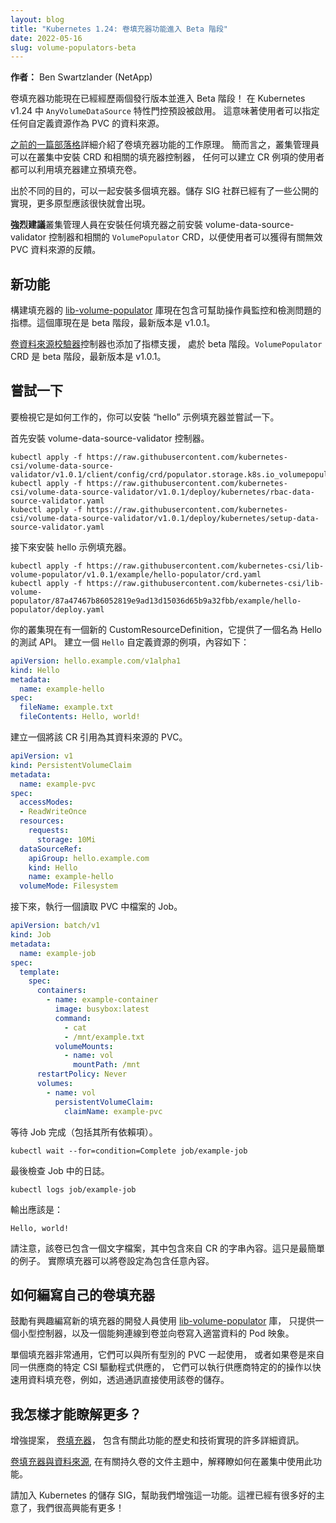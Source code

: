```yaml
---
layout: blog
title: "Kubernetes 1.24: 卷填充器功能進入 Beta 階段"
date: 2022-05-16
slug: volume-populators-beta
---
```

<!--
layout: blog
title: "Kubernetes 1.24: Volume Populators Graduate to Beta"
date: 2022-05-16
slug: volume-populators-beta
-->

<!--
**Author:**
Ben Swartzlander (NetApp)
-->
**作者：**
Ben Swartzlander (NetApp)

<!--
The volume populators feature is now two releases old and entering beta! The `AnyVolumeDataSource` feature
gate defaults to enabled in Kubernetes v1.24, which means that users can specify any custom resource
as the data source of a PVC.
-->
卷填充器功能現在已經經歷兩個發行版本並進入 Beta 階段！
在 Kubernetes v1.24 中 `AnyVolumeDataSource` 特性門控預設被啟用。
這意味著使用者可以指定任何自定義資源作為 PVC 的資料來源。

<!--
An [earlier blog article](/blog/2021/08/30/volume-populators-redesigned/) detailed how the
volume populators feature works. In short, a cluster administrator can install a CRD and
associated populator controller in the cluster, and any user who can create instances of 
the CR can create pre-populated volumes by taking advantage of the populator.
-->
[之前的一篇部落格](/blog/2021/08/30/volume-populators-redesigned/)詳細介紹了卷填充器功能的工作原理。
簡而言之，叢集管理員可以在叢集中安裝 CRD 和相關的填充器控制器，
任何可以建立 CR 例項的使用者都可以利用填充器建立預填充卷。

<!--
Multiple populators can be installed side by side for different purposes. The SIG storage
community is already seeing some implementations in public, and more prototypes should
appear soon.
-->
出於不同的目的，可以一起安裝多個填充器。儲存 SIG 社群已經有了一些公開的實現，更多原型應該很快就會出現。

<!--
Cluster administrations are **strongly encouraged** to install the
volume-data-source-validator controller and associated `VolumePopulator` CRD before installing
any populators so that users can get feedback about invalid PVC data sources.
-->
**強烈建議**叢集管理人員在安裝任何填充器之前安裝 volume-data-source-validator 控制器和相關的
`VolumePopulator` CRD，以便使用者可以獲得有關無效 PVC 資料來源的反饋。

<!--
## New Features
-->
## 新功能

<!--
The [lib-volume-populator](https://github.com/kubernetes-csi/lib-volume-populator) library
on which populators are built now includes metrics to help operators monitor and detect
problems. This library is now beta and latest release is v1.0.1.
-->
構建填充器的 [lib-volume-populator](https://github.com/kubernetes-csi/lib-volume-populator)
庫現在包含可幫助操作員監控和檢測問題的指標。這個庫現在是 beta 階段，最新版本是 v1.0.1。

<!--
The [volume data source validator](https://github.com/kubernetes-csi/volume-data-source-validator)
controller also has metrics support added, and is in beta. The `VolumePopulator` CRD is
beta and the latest release is v1.0.1.
-->
[卷資料來源校驗器](https://github.com/kubernetes-csi/volume-data-source-validator)控制器也添加了指標支援，
處於 beta 階段。`VolumePopulator` CRD 是 beta 階段，最新版本是 v1.0.1。

<!--
## Trying it out
-->
## 嘗試一下

<!--
To see how this works, you can install the sample "hello" populator and try it
out.
-->
要檢視它是如何工作的，你可以安裝 “hello” 示例填充器並嘗試一下。

<!--
First install the volume-data-source-validator controller.
-->
首先安裝 volume-data-source-validator 控制器。

```shell
kubectl apply -f https://raw.githubusercontent.com/kubernetes-csi/volume-data-source-validator/v1.0.1/client/config/crd/populator.storage.k8s.io_volumepopulators.yaml
kubectl apply -f https://raw.githubusercontent.com/kubernetes-csi/volume-data-source-validator/v1.0.1/deploy/kubernetes/rbac-data-source-validator.yaml
kubectl apply -f https://raw.githubusercontent.com/kubernetes-csi/volume-data-source-validator/v1.0.1/deploy/kubernetes/setup-data-source-validator.yaml
```
<!--
Next install the example populator.
-->
接下來安裝 hello 示例填充器。

```shell
kubectl apply -f https://raw.githubusercontent.com/kubernetes-csi/lib-volume-populator/v1.0.1/example/hello-populator/crd.yaml
kubectl apply -f https://raw.githubusercontent.com/kubernetes-csi/lib-volume-populator/87a47467b86052819e9ad13d15036d65b9a32fbb/example/hello-populator/deploy.yaml
```
<!--
Your cluster now has a new CustomResourceDefinition that provides a test API named Hello.
Create an instance of the `Hello` custom resource, with some text:
-->
你的叢集現在有一個新的 CustomResourceDefinition，它提供了一個名為 Hello 的測試 API。
建立一個 `Hello` 自定義資源的例項，內容如下：

```yaml
apiVersion: hello.example.com/v1alpha1
kind: Hello
metadata:
  name: example-hello
spec:
  fileName: example.txt
  fileContents: Hello, world!
```
<!--
Create a PVC that refers to that CR as its data source.
-->
建立一個將該 CR 引用為其資料來源的 PVC。

```yaml
apiVersion: v1
kind: PersistentVolumeClaim
metadata:
  name: example-pvc
spec:
  accessModes:
  - ReadWriteOnce
  resources:
    requests:
      storage: 10Mi
  dataSourceRef:
    apiGroup: hello.example.com
    kind: Hello
    name: example-hello
  volumeMode: Filesystem
```
<!--
Next, run a Job that reads the file in the PVC.
-->
接下來，執行一個讀取 PVC 中檔案的 Job。

```yaml
apiVersion: batch/v1
kind: Job
metadata:
  name: example-job
spec:
  template:
    spec:
      containers:
        - name: example-container
          image: busybox:latest
          command:
            - cat
            - /mnt/example.txt
          volumeMounts:
            - name: vol
              mountPath: /mnt
      restartPolicy: Never
      volumes:
        - name: vol
          persistentVolumeClaim:
            claimName: example-pvc
```
<!--
Wait for the job to complete (including all of its dependencies).
-->
等待 Job 完成（包括其所有依賴項）。

```shell
kubectl wait --for=condition=Complete job/example-job
```

<!--
And last examine the log from the job.
-->
最後檢查 Job 中的日誌。

```shell
kubectl logs job/example-job
```
<!--
The output should be:
-->
輸出應該是：

```terminal
Hello, world!
```
<!--
Note that the volume already contained a text file with the string contents from
the CR. This is only the simplest example. Actual populators can set up the volume
to contain arbitrary contents.
-->
請注意，該卷已包含一個文字檔案，其中包含來自 CR 的字串內容。這只是最簡單的例子。
實際填充器可以將卷設定為包含任意內容。

<!--
## How to write your own volume populator
-->
## 如何編寫自己的卷填充器

<!--
Developers interested in writing new poplators are encouraged to use the
[lib-volume-populator](https://github.com/kubernetes-csi/lib-volume-populator) library
and to only supply a small controller wrapper around the library, and a pod image
capable of attaching to volumes and writing the appropriate data to the volume.
-->
鼓勵有興趣編寫新的填充器的開發人員使用
[lib-volume-populator](https://github.com/kubernetes-csi/lib-volume-populator) 庫，
只提供一個小型控制器，以及一個能夠連線到卷並向卷寫入適當資料的 Pod 映象。

<!--
Individual populators can be extremely generic such that they work with every type
of PVC, or they can do vendor specific things to rapidly fill a volume with data
if the volume was provisioned by a specific CSI driver from the same vendor, for
example, by communicating directly with the storage for that volume.
-->
單個填充器非常通用，它們可以與所有型別的 PVC 一起使用，
或者如果卷是來自同一供應商的特定 CSI 驅動程式供應的，
它們可以執行供應商特定的的操作以快速用資料填充卷，例如，透過通訊直接使用該卷的儲存。

<!--
## How can I learn more?
-->
## 我怎樣才能瞭解更多？

<!--
The enhancement proposal,
[Volume Populators](https://github.com/kubernetes/enhancements/tree/master/keps/sig-storage/1495-volume-populators), includes lots of detail about the history and technical implementation
of this feature.
-->
增強提案，
[卷填充器](https://github.com/kubernetes/enhancements/tree/master/keps/sig-storage/1495-volume-populators)，
包含有關此功能的歷史和技術實現的許多詳細資訊。

<!--
[Volume populators and data sources](/docs/concepts/storage/persistent-volumes/#volume-populators-and-data-sources), within the documentation topic about persistent volumes,
explains how to use this feature in your cluster.
-->
[卷填充器與資料來源](/zh-cn/docs/concepts/storage/persistent-volumes/#volume-populators-and-data-sources),
在有關持久卷的文件主題中，解釋瞭如何在叢集中使用此功能。

<!--
Please get involved by joining the Kubernetes storage SIG to help us enhance this
feature. There are a lot of good ideas already and we'd be thrilled to have more!
-->
請加入 Kubernetes 的儲存 SIG，幫助我們增強這一功能。這裡已經有很多好的主意了，我們很高興能有更多！

